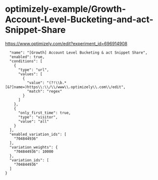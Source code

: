 optimizely-example/Growth-Account-Level-Bucketing-and-act-Snippet-Share
======================================================================

https://www.optimizely.com/edit?experiment_id=696914908

```json{
  "name": "[Growth] Account Level Bucketing & act Snippet Share",
  "enabled": true,
  "conditions": [
    {
      "type": "url",
      "values": [
        {
          "value": "(?!\\b.*[&?]name=)https\\:\\/\\/www\\.optimizely\\.com\\/edit",
          "match": "regex"
        }
      ]
    },
    {
      "only_first_time": true,
      "type": "visitor",
      "value": "all"
    }
  ],
  "enabled_variation_ids": [
    "704844936"
  ],
  "variation_weights": {
    "704844936": 10000
  },
  "variation_ids": [
    "704844936"
  ]
}
```